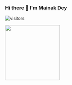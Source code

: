 ### Hi there 👋 I'm Mainak Dey 
![visitors](https://visitor-badge.glitch.me/badge?page_id=${Mainakdey1}.${Mainakdey1})

<img height="180em" src="https://github-readme-stats.vercel.app/api?username=Mainakdey1&show_icons=true&hide_border=true&&count_private=true&include_all_commits=true" />

<!--START_SECTION:waka--> <!--END_SECTION:waka-->


